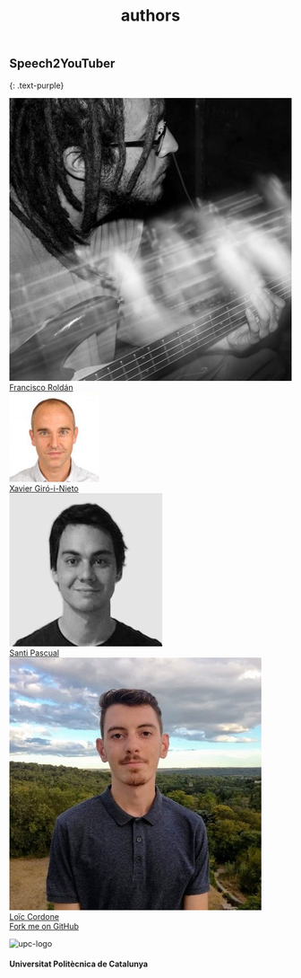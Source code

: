 ﻿---
title: "authors"
bg: white
color: black
style: center
---

## Speech2YouTuber
{: .text-purple}

<div class="author">
    <a href="https://www.linkedin.com/in/francisco-rold%C3%A1n-s%C3%A1nchez-870438113/" target="_blank">
      <div class="authorphoto"><img src="./assets/authors/fran3.jpg"></div>
      <div>Francisco Roldán</div>
    </a>
</div>
<div class="author">
    <a href="https://imatge.upc.edu/web/people/xavier-giro" target="_blank">
      <div class="authorphoto"><img src="./assets/authors/XavierGiro.jpg"></div>
      <div>Xavier Giró-i-Nieto</div>
    </a>
</div>

<div class="author">
    <a href="http://www.talp.upc.edu/staff-detail-page-2/58/Santi-Pascual" target="_blank">
      <div class="authorphoto"><img src="./assets/authors/santiPascual.jpg"></div>
      <div>Santi Pascual</div>
    </a>
</div>

<div class="author">
    <a href="https://www.linkedin.com/in/loic-cordone/" target="_blank">
      <div class="authorphoto"><img src="./assets/authors/loicC.jpg"></div>
      <div>Loïc Cordone</div>
    </a>
</div>

<span id="forkongithub">
  <a href="{{ site.source_link }}" class="bg-blue">
    Fork me on GitHub
  </a>
</span>


![upc-logo](https://imatge.upc.edu/web/sites/default/files/UPC-SIMBOL-positiu-p3005%20%281%29.png)

#### Universitat Politècnica de Catalunya

